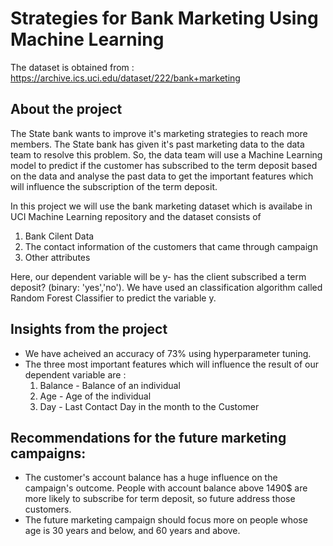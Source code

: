 # Strategies for Bank Marketing Using Machine Learning
The dataset is obtained from : https://archive.ics.uci.edu/dataset/222/bank+marketing

## About the project
The State bank wants to improve it's marketing strategies to reach more members. The State bank has given it's past marketing data to the data team to resolve this problem. So, the data team will use a Machine Learning model to predict if the customer has subscribed to the term deposit based on the data and analyse the past data to get the important features which will influence the subscription of the term deposit.

In this project we will use the bank marketing dataset which is availabe in UCI Machine Learning repository and the dataset consists of 
1. Bank Cilent Data
2. The contact information of the customers that came through campaign
3. Other attributes

Here, our dependent variable will be y- has the client subscribed a term deposit? (binary: 'yes','no'). We have used an classification algorithm called Random Forest Classifier to predict the variable y.

## Insights from the project
* We have acheived an accuracy of 73% using hyperparameter tuning. <br />
* The three most important features which will influence the result of our dependent variable are :
  1. Balance - Balance of an individual
  2. Age - Age of the individual
  3. Day - Last Contact Day in the month to the Customer

## Recommendations for the future marketing campaigns:
* The customer's account balance has a huge influence on the campaign's outcome. People with account balance above 1490$ are more likely to subscribe for term deposit, so future address those customers.
* The future marketing campaign should focus more on people whose age is 30 years and below, and 60 years and above.
  
